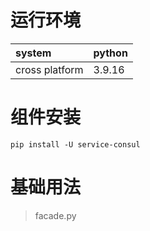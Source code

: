# 运行环境

|system |python | 
|:------|:------|      
|cross platform |3.9.16|

# 组件安装

```shell
pip install -U service-consul 
```

# 基础用法

> facade.py

```python

```
